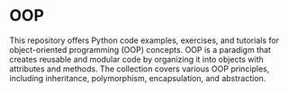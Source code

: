 # OOP
This repository offers Python code examples, exercises, and tutorials for object-oriented programming (OOP) concepts. OOP is a paradigm that creates reusable and modular code by organizing it into objects with attributes and methods. The collection covers various OOP principles, including inheritance, polymorphism, encapsulation, and abstraction.
